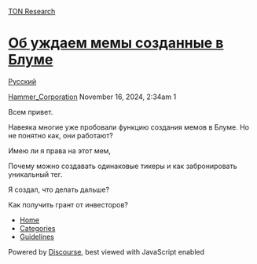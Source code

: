 [TON Research](/)

# [Об уждаем мемы созданные в Блуме](/t/topic/39772)

[Русский](/c/ru/49) 

    

[Hammer\_Corporation](https://tonresear.ch/u/Hammer_Corporation)  November 16, 2024, 2:34am  1

Всем привет.

Навеяка многие уже пробовали функцию создания мемов в Блуме. Но не понятно как, они работают?

Имею ли я права на этот мем,

Почему можно создавать одинаковые тикеры и как забронировать уникальный тег.

Я создал, что делать дальше?

Как получить грант от инвесторов?

 

*   [Home](/)
*   [Categories](/categories)
*   [Guidelines](/guidelines)

Powered by [Discourse](https://www.discourse.org), best viewed with JavaScript enabled